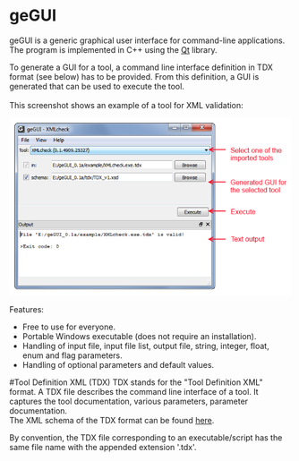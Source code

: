 # geGUI

geGUI is a generic graphical user interface for command-line applications. The program is implemented in C++ using the [Qt](http://qt-project.org/) library.

To generate a GUI for a tool, a command line interface definition in TDX format (see below) has to be provided. From this definition, a GUI is generated that can be used to execute the tool.<br><br>This screenshot shows an example of a tool for XML validation:

![Alt text](/doc/geGUI.png)

Features:

 * Free to use for everyone.
 * Portable Windows executable (does not require an installation).
 * Handling of input file, input file list, output file, string, integer, float, enum and flag parameters.
 * Handling of optional parameters and default values.


#Tool Definition XML (TDX)
TDX stands for the "Tool Definition XML" format. A TDX file describes the command line interface of a tool. It captures the tool documentation, various parameters, parameter documentation.
<br>
The XML schema of the TDX format can be found [here](/src/geGUI/Resources/TDX_v1.xsd).

By convention, the TDX file corresponding to an executable/script has the same file name with the appended extension '.tdx'.
